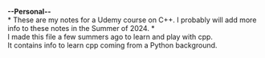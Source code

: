 **--Personal--**  
\* These are my notes for a Udemy course on C++. I probably will add more info to these notes in the Summer of 2024. \*  
I made this file a few summers ago to learn and play with cpp.  
It contains info to learn cpp coming from a Python background.
